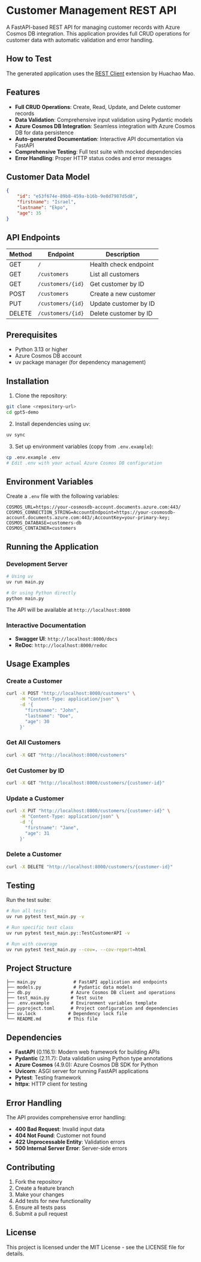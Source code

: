# Customer Management REST API

A FastAPI-based REST API for managing customer records with Azure Cosmos DB integration. This application provides full CRUD operations for customer data with automatic validation and error handling.

## How to Test
The generated application uses the [REST Client](https://marketplace.visualstudio.com/items?itemName=humao.rest-client) extension by Huachao Mao.

## Features

- **Full CRUD Operations**: Create, Read, Update, and Delete customer records
- **Data Validation**: Comprehensive input validation using Pydantic models
- **Azure Cosmos DB Integration**: Seamless integration with Azure Cosmos DB for data persistence
- **Auto-generated Documentation**: Interactive API documentation via FastAPI
- **Comprehensive Testing**: Full test suite with mocked dependencies
- **Error Handling**: Proper HTTP status codes and error messages

## Customer Data Model

```json
{
    "id": "e53f674e-89b8-459a-b16b-9e8d7987d5d8",
    "firstname": "Israel",
    "lastname": "Ekpo",
    "age": 35
}
```

## API Endpoints

| Method | Endpoint | Description |
|--------|----------|-------------|
| GET | `/` | Health check endpoint |
| GET | `/customers` | List all customers |
| GET | `/customers/{id}` | Get customer by ID |
| POST | `/customers` | Create a new customer |
| PUT | `/customers/{id}` | Update customer by ID |
| DELETE | `/customers/{id}` | Delete customer by ID |

## Prerequisites

- Python 3.13 or higher
- Azure Cosmos DB account
- uv package manager (for dependency management)

## Installation

1. Clone the repository:
```bash
git clone <repository-url>
cd gpt5-demo
```

2. Install dependencies using uv:
```bash
uv sync
```

3. Set up environment variables (copy from `.env.example`):
```bash
cp .env.example .env
# Edit .env with your actual Azure Cosmos DB configuration
```

## Environment Variables

Create a `.env` file with the following variables:

```env
COSMOS_URL=https://your-cosmosdb-account.documents.azure.com:443/
COSMOS_CONNECTION_STRING=AccountEndpoint=https://your-cosmosdb-account.documents.azure.com:443/;AccountKey=your-primary-key;
COSMOS_DATABASE=customers-db
COSMOS_CONTAINER=customers
```

## Running the Application

### Development Server

```bash
# Using uv
uv run main.py

# Or using Python directly
python main.py
```

The API will be available at `http://localhost:8000`

### Interactive Documentation

- **Swagger UI**: `http://localhost:8000/docs`
- **ReDoc**: `http://localhost:8000/redoc`

## Usage Examples

### Create a Customer
```bash
curl -X POST "http://localhost:8000/customers" \
     -H "Content-Type: application/json" \
     -d '{
       "firstname": "John",
       "lastname": "Doe",
       "age": 30
     }'
```

### Get All Customers
```bash
curl -X GET "http://localhost:8000/customers"
```

### Get Customer by ID
```bash
curl -X GET "http://localhost:8000/customers/{customer-id}"
```

### Update a Customer
```bash
curl -X PUT "http://localhost:8000/customers/{customer-id}" \
     -H "Content-Type: application/json" \
     -d '{
       "firstname": "Jane",
       "age": 31
     }'
```

### Delete a Customer
```bash
curl -X DELETE "http://localhost:8000/customers/{customer-id}"
```

## Testing

Run the test suite:

```bash
# Run all tests
uv run pytest test_main.py -v

# Run specific test class
uv run pytest test_main.py::TestCustomerAPI -v

# Run with coverage
uv run pytest test_main.py --cov=. --cov-report=html
```

## Project Structure

```
├── main.py              # FastAPI application and endpoints
├── models.py            # Pydantic data models
├── db.py               # Azure Cosmos DB client and operations
├── test_main.py        # Test suite
├── .env.example        # Environment variables template
├── pyproject.toml      # Project configuration and dependencies
├── uv.lock            # Dependency lock file
└── README.md          # This file
```

## Dependencies

- **FastAPI** (0.116.1): Modern web framework for building APIs
- **Pydantic** (2.11.7): Data validation using Python type annotations
- **Azure Cosmos** (4.9.0): Azure Cosmos DB SDK for Python
- **Uvicorn**: ASGI server for running FastAPI applications
- **Pytest**: Testing framework
- **httpx**: HTTP client for testing

## Error Handling

The API provides comprehensive error handling:

- **400 Bad Request**: Invalid input data
- **404 Not Found**: Customer not found
- **422 Unprocessable Entity**: Validation errors
- **500 Internal Server Error**: Server-side errors

## Contributing

1. Fork the repository
2. Create a feature branch
3. Make your changes
4. Add tests for new functionality
5. Ensure all tests pass
6. Submit a pull request

## License

This project is licensed under the MIT License - see the LICENSE file for details.
